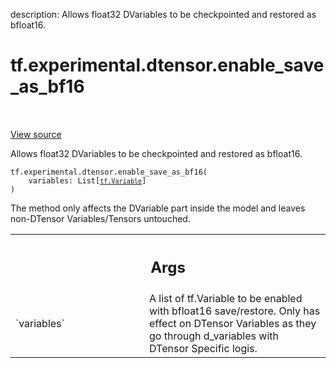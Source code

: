 description: Allows float32 DVariables to be checkpointed and restored as bfloat16.

<div itemscope itemtype="http://developers.google.com/ReferenceObject">
<meta itemprop="name" content="tf.experimental.dtensor.enable_save_as_bf16" />
<meta itemprop="path" content="Stable" />
</div>

# tf.experimental.dtensor.enable_save_as_bf16

<!-- Insert buttons and diff -->

<table class="tfo-notebook-buttons tfo-api nocontent" align="left">

</table>

<a target="_blank" class="external" href="/code/stable/tensorflow/dtensor/python/save_restore.py">View source</a>



Allows float32 DVariables to be checkpointed and restored as bfloat16.

<pre class="devsite-click-to-copy prettyprint lang-py tfo-signature-link">
<code>tf.experimental.dtensor.enable_save_as_bf16(
    variables: List[<a href="../../../tf/Variable.md"><code>tf.Variable</code></a>]
)
</code></pre>



<!-- Placeholder for "Used in" -->

The method only affects the DVariable part inside the model and leaves
non-DTensor Variables/Tensors untouched.

<!-- Tabular view -->
 <table class="responsive fixed orange">
<colgroup><col width="214px"><col></colgroup>
<tr><th colspan="2"><h2 class="add-link">Args</h2></th></tr>

<tr>
<td>
`variables`
</td>
<td>
A list of tf.Variable to be enabled with bfloat16 save/restore.
Only has effect on DTensor Variables as they go through d_variables with
DTensor Specific logis.
</td>
</tr>
</table>

